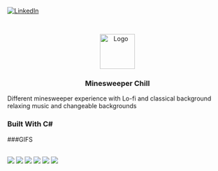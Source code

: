 [![LinkedIn][linkedin-shield]][linkedin-url]



<!-- PROJECT LOGO -->
<br />
<p align="center">
  <a href="https://github.com/it2121/Minesweeper-Chill/">
    <img src="logo.png" alt="Logo" width="80" height="80">
  </a>

  <h3 align="center">Minesweeper Chill</h3>
Different minesweeper experience with Lo-fi and classical background relaxing music and changeable backgrounds
  
### Built With C# 

###GIFS


</br>
<img src="g1.gif"></img>
<img src="g2.gif"></img>
<img src="g3.gif"></img>
<img src="g4.gif"></img>
<img src="g5.gif"></img>
<img src="g6.gif"></img>

[linkedin-shield]: https://img.shields.io/badge/-LinkedIn-black.svg?style=flat-square&logo=linkedin&colorB=555
[linkedin-url]: https://www.linkedin.com/in/it2121/

